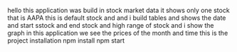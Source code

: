 hello this application was build in stock market data it shows only one stock that is AAPA this is default stock and and i build tables and shows the date and start sstock and end stock and high range of stock and i show the graph in this application we see the prices of the month and time this is the project
installation
npm install
npm start

